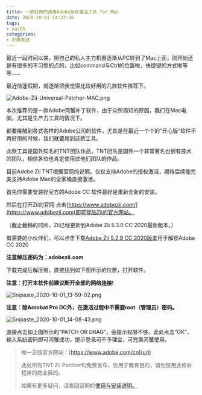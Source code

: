 ```yaml
---
title: 一款好用的通用Adobe授权激活工具 for Mac
date: 2020-10-01 14:22:36
tags:
- macOS
categories:
- 折腾笔记
---
```



最近一段时间以来，把自己的私人主力机器逐渐从PC转到了Mac上面，刚开始还是有很多的不习惯的点的，比如command与Ctrl的位置啦，快捷键的方式啦等等……

最近恰逢假期，就逐渐把我觉得比较好用的几款软件推荐下。


![Adobe-Zii-Universal-Patcher-MAC.png](https://i.loli.net/2020/10/01/ZA76QLlMJUhnWvy.png)

<!--more-->

本次推荐的是一款Adobe河蟹补丁软件，由于众所周知的原因，我们在Mac电脑，尤其是生产力工具的情况下。

都要接触到各式各样的Adobe公司的软件，尤其是在最近一个个的”开心版“软件不再好用的时候，我们就要用到这款工具。

此款工具是国外知名的TNT团队作品，TNT团队是国外一个非常著名也很有技术的团队，相信各位也肯定使用过他们团队的作品。

目前Adobe Zii TNT根据官网的说明，仅仅支持Adobe的授权激活，期待后续能完美支持Adobe Mac的全家桶直接激活。

首先你需要安装好官方的Adobe CC 软件最好是重新全新的安装。

然后在打开Zii的官网
点击[https://www.adobezii.com/](https://www.adobezii.com)即可登陆Zii的官方网站。

（截止截稿的时间，Zii已经更新到Adobe Zii 5.3.0 CC 2020最新版本。）


有需要的小伙伴们，可以点击下载[Adobe Zii 5.2.9 CC 2020版本](https://upload.adobezii.com/?dl=39e3148615bbbf7fcbbffefaf5fa10be)用于解锁Adobe CC 2020 

**注意解压密码为：adobezii.com**

下载完成后解压缩，直接找到如下图所示的位置，打开软件。


**注意：打开本软件前建议断开全部的网络连接!**


![Snipaste_2020-10-01_13-59-02.png](https://i.loli.net/2020/10/01/2yt6nu4sFz3ihPV.png)


**注意：除Acrobat Pro DC外，在激活过程中不需要root（管理员）密码。**

![Snipaste_2020-10-01_14-08-43.png](https://i.loli.net/2020/10/01/Snv9HXDNgz7dIiA.png)

直接点击如上图所示的“PATCH OR DRAG”，会提示权限不够，此处点击“OK”，输入系统密码即可河蟹成功，提示登录可不予理会，可完美河蟹使用。



>唯一正版官方网站：[https://www.adobe.com/cn](url)
>
>此处所有TNT Zii Patcher均免费发布，仅用于教育目的，请勿使用此修补程序的商业目的。
>
>如果有更多疑问，请查回官网的[使用与安装说明。](https://www.adobezii.com/how-to-use-or-install-adobe-patcher-zii/)


